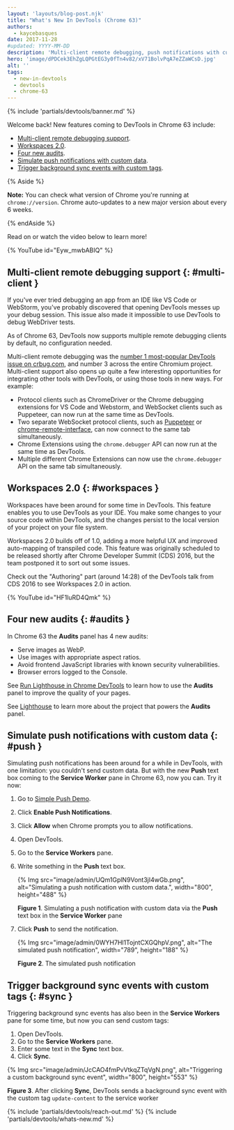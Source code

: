 ```yaml
---
layout: 'layouts/blog-post.njk'
title: "What's New In DevTools (Chrome 63)"
authors:
  - kaycebasques
date: 2017-11-28
#updated: YYYY-MM-DD
description: 'Multi-client remote debugging, push notifications with custom data, and Workspaces 2.0.'
hero: 'image/dPDCek3EhZgLQPGtEG3y0fTn4v82/xV71BolvPqA7eZZaWCsD.jpg'
alt: ''
tags:
  - new-in-devtools
  - devtools
  - chrome-63
---
```


{% include 'partials/devtools/banner.md' %}

Welcome back! New features coming to DevTools in Chrome 63 include:

- [Multi-client remote debugging support][1].
- [Workspaces 2.0][2].
- [Four new audits][3].
- [Simulate push notifications with custom data][4].
- [Trigger background sync events with custom tags][5].

{% Aside %}

**Note:** You can check what version of Chrome you're running at `chrome://version`. Chrome
auto-updates to a new major version about every 6 weeks.

{% endAside %}

Read on or watch the video below to learn more!

{% YouTube id="Eyw\_mwbABIQ" %}

## Multi-client remote debugging support {: #multi-client }

If you've ever tried debugging an app from an IDE like VS Code or WebStorm, you've probably
discovered that opening DevTools messes up your debug session. This issue also made it impossible to
use DevTools to debug WebDriver tests.

As of Chrome 63, DevTools now supports multiple remote debugging clients by default, no
configuration needed.

Multi-client remote debugging was the [number 1 most-popular DevTools issue on crbug.com][6], and
number 3 across the entire Chromium project. Multi-client support also opens up quite a few
interesting opportunities for integrating other tools with DevTools, or using those tools in new
ways. For example:

- Protocol clients such as ChromeDriver or the Chrome debugging extensions for VS Code and Webstorm,
  and WebSocket clients such as Puppeteer, can now run at the same time as DevTools.
- Two separate WebSocket protocol clients, such as [Puppeteer][7] or [chrome-remote-interface][8],
  can now connect to the same tab simultaneously.
- Chrome Extensions using the `chrome.debugger` API can now run at the same time as DevTools.
- Multiple different Chrome Extensions can now use the `chrome.debugger` API on the same tab
  simultaneously.

## Workspaces 2.0 {: #workspaces }

Workspaces have been around for some time in DevTools. This feature enables you to use DevTools as
your IDE. You make some changes to your source code within DevTools, and the changes persist to the
local version of your project on your file system.

Workspaces 2.0 builds off of 1.0, adding a more helpful UX and improved auto-mapping of transpiled
code. This feature was originally scheduled to be released shortly after Chrome Developer Summit
(CDS) 2016, but the team postponed it to sort out some issues.

Check out the "Authoring" part (around 14:28) of the DevTools talk from CDS 2016 to see Workspaces
2.0 in action.

{% YouTube id="HF1luRD4Qmk" %}

## Four new audits {: #audits }

In Chrome 63 the **Audits** panel has 4 new audits:

- Serve images as WebP.
- Use images with appropriate aspect ratios.
- Avoid frontend JavaScript libraries with known security vulnerabilities.
- Browser errors logged to the Console.

See [Run Lighthouse in Chrome DevTools][9] to learn how to use the **Audits** panel to improve the
quality of your pages.

See [Lighthouse][10] to learn more about the project that powers the **Audits** panel.

## Simulate push notifications with custom data {: #push }

Simulating push notifications has been around for a while in DevTools, with one limitation: you
couldn't send custom data. But with the new **Push** text box coming to the **Service Worker** pane
in Chrome 63, now you can. Try it now:

1.  Go to [Simple Push Demo][11].
2.  Click **Enable Push Notifications**.
3.  Click **Allow** when Chrome prompts you to allow notifications.
4.  Open DevTools.
5.  Go to the **Service Workers** pane.
6.  Write something in the **Push** text box.

    {% Img src="image/admin/UQm1GplN9Vont3jI4wGb.png", alt="Simulating a push notification with custom data.", width="800", height="488" %}

    **Figure 1**. Simulating a push notification with custom data via the **Push** text box in the
    **Service Worker** pane

7.  Click **Push** to send the notification.

    {% Img src="image/admin/0WYH7Hl1TojntCXGQhpV.png", alt="The simulated push notification", width="789", height="188" %}

    **Figure 2**. The simulated push notification

## Trigger background sync events with custom tags {: #sync }

Triggering background sync events has also been in the **Service Workers** pane for some time, but
now you can send custom tags:

1.  Open DevTools.
2.  Go to the **Service Workers** pane.
3.  Enter some text in the **Sync** text box.
4.  Click **Sync**.

{% Img src="image/admin/JcCAO4fmPvVtkqZTqVgN.png", alt="Triggering a custom background sync event", width="800", height="553" %}

**Figure 3**. After clicking **Sync**, DevTools sends a background sync event with the custom tag
`update-content` to the service worker

{% include 'partials/devtools/reach-out.md' %}
{% include 'partials/devtools/whats-new.md' %}

[1]: #multi-client
[2]: #workspaces
[3]: #audits
[4]: #push
[5]: #sync
[6]: https://crbug.com/129539
[7]: https://github.com/GoogleChrome/puppeteer
[8]: https://github.com/cyrus-and/chrome-remote-interface
[9]: https://developers.google.com/web/tools/lighthouse#devtools
[10]: https://developers.google.com/web/tools/lighthouse
[11]: https://gauntface.github.io/simple-push-demo/
[12]: /blog/new-in-devtools-59#coverage
[13]: /blog/new-in-devtools-59#screenshots
[14]: /blog/new-in-devtools-59#block-requests
[15]: /blog/new-in-devtools-59#async
[16]: /blog/new-in-devtools-59#command-menu
